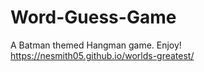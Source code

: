 # Word-Guess-Game

A Batman themed Hangman game. Enjoy!
https://nesmith05.github.io/worlds-greatest/
